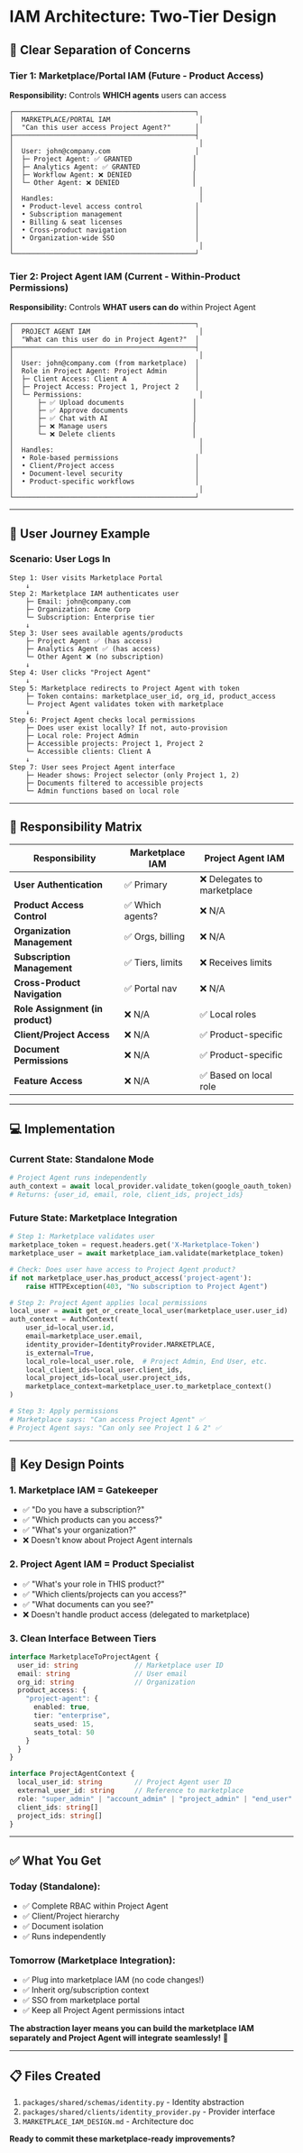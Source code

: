 # IAM Architecture: Two-Tier Design

## 🎯 Clear Separation of Concerns

### **Tier 1: Marketplace/Portal IAM** (Future - Product Access)
**Responsibility:** Controls **WHICH agents** users can access

```
┌─────────────────────────────────────────────┐
│  MARKETPLACE/PORTAL IAM                      │
│  "Can this user access Project Agent?"      │
├─────────────────────────────────────────────┤
│                                              │
│  User: john@company.com                     │
│  ├─ Project Agent: ✅ GRANTED               │
│  ├─ Analytics Agent: ✅ GRANTED             │
│  ├─ Workflow Agent: ❌ DENIED               │
│  └─ Other Agent: ❌ DENIED                  │
│                                              │
│  Handles:                                    │
│  • Product-level access control             │
│  • Subscription management                  │
│  • Billing & seat licenses                  │
│  • Cross-product navigation                 │
│  • Organization-wide SSO                    │
│                                              │
└─────────────────────────────────────────────┘
```

### **Tier 2: Project Agent IAM** (Current - Within-Product Permissions)
**Responsibility:** Controls **WHAT users can do** within Project Agent

```
┌─────────────────────────────────────────────┐
│  PROJECT AGENT IAM                           │
│  "What can this user do in Project Agent?"  │
├─────────────────────────────────────────────┤
│                                              │
│  User: john@company.com (from marketplace)  │
│  Role in Project Agent: Project Admin       │
│  ├─ Client Access: Client A                 │
│  ├─ Project Access: Project 1, Project 2    │
│  └─ Permissions:                             │
│      ├─ ✅ Upload documents                 │
│      ├─ ✅ Approve documents                │
│      ├─ ✅ Chat with AI                     │
│      ├─ ❌ Manage users                     │
│      └─ ❌ Delete clients                   │
│                                              │
│  Handles:                                    │
│  • Role-based permissions                   │
│  • Client/Project access                    │
│  • Document-level security                  │
│  • Product-specific workflows               │
│                                              │
└─────────────────────────────────────────────┘
```

---

## 🔄 User Journey Example

### **Scenario: User Logs In**

```
Step 1: User visits Marketplace Portal
    ↓
Step 2: Marketplace IAM authenticates user
    ├─ Email: john@company.com
    ├─ Organization: Acme Corp
    └─ Subscription: Enterprise tier
    ↓
Step 3: User sees available agents/products
    ├─ Project Agent ✅ (has access)
    ├─ Analytics Agent ✅ (has access)
    └─ Other Agent ❌ (no subscription)
    ↓
Step 4: User clicks "Project Agent"
    ↓
Step 5: Marketplace redirects to Project Agent with token
    ├─ Token contains: marketplace_user_id, org_id, product_access
    └─ Project Agent validates token with marketplace
    ↓
Step 6: Project Agent checks local permissions
    ├─ Does user exist locally? If not, auto-provision
    ├─ Local role: Project Admin
    ├─ Accessible projects: Project 1, Project 2
    └─ Accessible clients: Client A
    ↓
Step 7: User sees Project Agent interface
    ├─ Header shows: Project selector (only Project 1, 2)
    ├─ Documents filtered to accessible projects
    └─ Admin functions based on local role
```

---

## 🎨 Responsibility Matrix

| Responsibility | Marketplace IAM | Project Agent IAM |
|----------------|-----------------|-------------------|
| **User Authentication** | ✅ Primary | ❌ Delegates to marketplace |
| **Product Access Control** | ✅ Which agents? | ❌ N/A |
| **Organization Management** | ✅ Orgs, billing | ❌ N/A |
| **Subscription Management** | ✅ Tiers, limits | ❌ Receives limits |
| **Cross-Product Navigation** | ✅ Portal nav | ❌ N/A |
| **Role Assignment (in product)** | ❌ N/A | ✅ Local roles |
| **Client/Project Access** | ❌ N/A | ✅ Product-specific |
| **Document Permissions** | ❌ N/A | ✅ Product-specific |
| **Feature Access** | ❌ N/A | ✅ Based on local role |

---

## 💻 Implementation

### **Current State: Standalone Mode**
```python
# Project Agent runs independently
auth_context = await local_provider.validate_token(google_oauth_token)
# Returns: {user_id, email, role, client_ids, project_ids}
```

### **Future State: Marketplace Integration**
```python
# Step 1: Marketplace validates user
marketplace_token = request.headers.get('X-Marketplace-Token')
marketplace_user = await marketplace_iam.validate(marketplace_token)

# Check: Does user have access to Project Agent product?
if not marketplace_user.has_product_access('project-agent'):
    raise HTTPException(403, "No subscription to Project Agent")

# Step 2: Project Agent applies local permissions
local_user = await get_or_create_local_user(marketplace_user.user_id)
auth_context = AuthContext(
    user_id=local_user.id,
    email=marketplace_user.email,
    identity_provider=IdentityProvider.MARKETPLACE,
    is_external=True,
    local_role=local_user.role,  # Project Admin, End User, etc.
    local_client_ids=local_user.client_ids,
    local_project_ids=local_user.project_ids,
    marketplace_context=marketplace_user.to_marketplace_context()
)

# Step 3: Apply permissions
# Marketplace says: "Can access Project Agent" ✅
# Project Agent says: "Can only see Project 1 & 2" ✅
```

---

## 🔑 Key Design Points

### **1. Marketplace IAM = Gatekeeper**
- ✅ "Do you have a subscription?"
- ✅ "Which products can you access?"
- ✅ "What's your organization?"
- ❌ Doesn't know about Project Agent internals

### **2. Project Agent IAM = Product Specialist**
- ✅ "What's your role in THIS product?"
- ✅ "Which clients/projects can you access?"
- ✅ "What documents can you see?"
- ❌ Doesn't handle product access (delegated to marketplace)

### **3. Clean Interface Between Tiers**
```typescript
interface MarketplaceToProjectAgent {
  user_id: string              // Marketplace user ID
  email: string                // User email
  org_id: string               // Organization
  product_access: {
    "project-agent": {
      enabled: true,
      tier: "enterprise",
      seats_used: 15,
      seats_total: 50
    }
  }
}

interface ProjectAgentContext {
  local_user_id: string        // Project Agent user ID
  external_user_id: string     // Reference to marketplace
  role: "super_admin" | "account_admin" | "project_admin" | "end_user"
  client_ids: string[]
  project_ids: string[]
}
```

---

## ✅ What You Get

### **Today (Standalone):**
- ✅ Complete RBAC within Project Agent
- ✅ Client/Project hierarchy
- ✅ Document isolation
- ✅ Runs independently

### **Tomorrow (Marketplace Integration):**
- ✅ Plug into marketplace IAM (no code changes!)
- ✅ Inherit org/subscription context
- ✅ SSO from marketplace portal
- ✅ Keep all Project Agent permissions intact

**The abstraction layer means you can build the marketplace IAM separately and Project Agent will integrate seamlessly!** 🎯

---

## 📋 Files Created

1. `packages/shared/schemas/identity.py` - Identity abstraction
2. `packages/shared/clients/identity_provider.py` - Provider interface
3. `MARKETPLACE_IAM_DESIGN.md` - Architecture doc

**Ready to commit these marketplace-ready improvements?**
